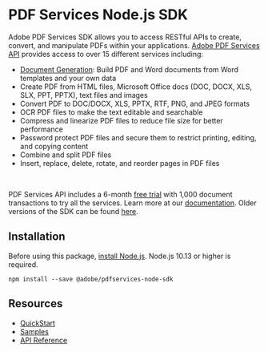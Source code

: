 PDF Services Node.js SDK
=======================
Adobe PDF Services SDK allows you to access RESTful APIs to create, convert, and manipulate PDFs within your applications. [Adobe PDF Services API](https://www.adobe.io/apis/documentcloud/dcsdk/pdf-tools.html) provides access to over 15 different services including:
- [Document Generation](https://www.adobe.io/apis/documentcloud/dcsdk/doc-generation.html): Build PDF and Word documents from Word templates and your own data
- Create PDF from HTML files, Microsoft Office docs (DOC, DOCX, XLS, SLX, PPT, PPTX), text files and images
- Convert PDF to DOC/DOCX, XLS, PPTX, RTF, PNG, and JPEG formats
- OCR PDF files to make the text editable and searchable
- Compress and linearize PDF files to reduce file size for better performance
- Password protect PDF files and secure them to restrict printing, editing, and copying content
- Combine and split PDF files
- Insert, replace, delete, rotate, and reorder pages in PDF files
<br>

PDF Services API includes a 6-month [free trial](https://www.adobe.io/apis/documentcloud/dcsdk/gettingstarted.html) with 1,000 document transactions to try all the services. Learn more at our [documentation](https://opensource.adobe.com/pdftools-sdk-docs/release/latest/index.html).
Older versions of the SDK can be found [here](https://www.npmjs.com/package/@adobe/documentservices-pdftools-node-sdk).

Installation
------------

Before using this package, [install Node.js](https://nodejs.org/en/download/). Node.js 10.13 or higher is required.

```
npm install --save @adobe/pdfservices-node-sdk
```

Resources
-------------

- [QuickStart](http://www.adobe.com/go/pdftoolsapi_doc)
- [Samples](https://github.com/adobe/pdftools-node-sdk-samples)
- [API Reference](https://www.adobe.com/go/pdftools_node_sdk_docs)
